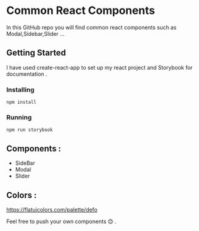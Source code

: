 # Common React Components

In this GitHub repo you will find common react components such as Modal,Sidebar,Slider ...

## Getting Started

I have used create-react-app to set up my react project and Storybook for documentation .

### Installing

```
npm install
```
### Running

```
npm run storybook
```

## Components :

* SideBar
* Modal
* Slider

## Colors :

https://flatuicolors.com/palette/defo



Feel free to push your own components 😊 .
